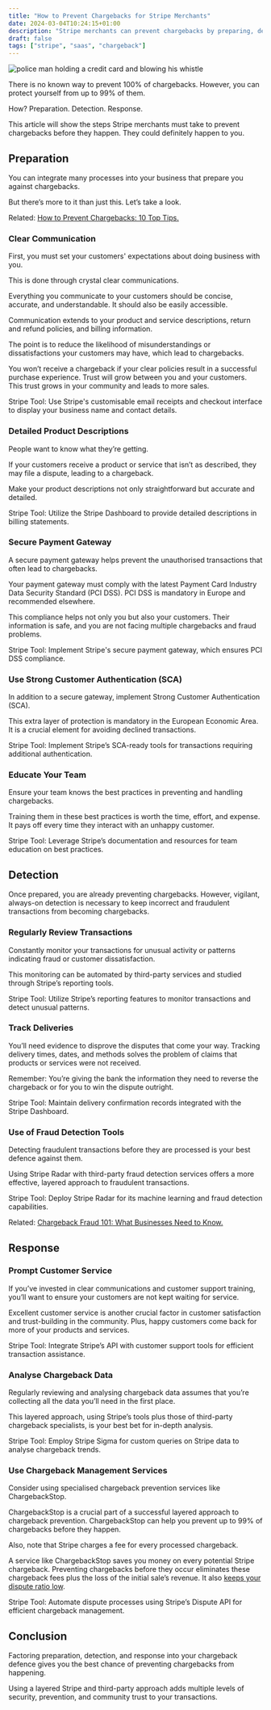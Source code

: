 ```yaml
---
title: "How to Prevent Chargebacks for Stripe Merchants"
date: 2024-03-04T10:24:15+01:00
description: "Stripe merchants can prevent chargebacks by preparing, detecting, and responding to them. This article shows the steps to take to prevent chargebacks before they happen."
draft: false
tags: ["stripe", "saas", "chargeback"]
---
```



![police man holding a credit card and blowing his whistle](/img/stop-chargebacks.jpeg)

There is no known way to prevent 100% of chargebacks. However, you can protect yourself from up to 99% of them.

How? Preparation. Detection. Response.

This article will show the steps Stripe merchants must take to prevent chargebacks before they happen. They could definitely happen to you.

## Preparation

You can integrate many processes into your business that prepare you against chargebacks.

But there’s more to it than just this. Let’s take a look.

Related: [How to Prevent Chargebacks: 10 Top Tips.](https://www.chargebackstop.com/blog/how-to-prevent-chargebacks-10-top-tips)

### Clear Communication

First, you must set your customers' expectations about doing business with you.

This is done through crystal clear communications.

Everything you communicate to your customers should be concise, accurate, and understandable. It should also be easily accessible.

Communication extends to your product and service descriptions, return and refund policies, and billing information.

The point is to reduce the likelihood of misunderstandings or dissatisfactions your customers may have, which lead to chargebacks.

You won’t receive a chargeback if your clear policies result in a successful purchase experience. Trust will grow between you and your customers. This trust grows in your community and leads to more sales.

Stripe Tool: Use Stripe's customisable email receipts and checkout interface to display your business name and contact details.

### Detailed Product Descriptions

People want to know what they’re getting.

If your customers receive a product or service that isn’t as described, they may file a dispute, leading to a chargeback.

Make your product descriptions not only straightforward but accurate and detailed.

Stripe Tool: Utilize the Stripe Dashboard to provide detailed descriptions in billing statements.

### Secure Payment Gateway

A secure payment gateway helps prevent the unauthorised transactions that often lead to chargebacks.

Your payment gateway must comply with the latest Payment Card Industry Data Security Standard (PCI DSS). PCI DSS is mandatory in Europe and recommended elsewhere.

This compliance helps not only you but also your customers. Their information is safe, and you are not facing multiple chargebacks and fraud problems.

Stripe Tool: Implement Stripe's secure payment gateway, which ensures PCI DSS compliance.

### Use Strong Customer Authentication (SCA)

In addition to a secure gateway, implement Strong Customer Authentication (SCA).

This extra layer of protection is mandatory in the European Economic Area. It is a crucial element for avoiding declined transactions.

Stripe Tool: Implement Stripe’s SCA-ready tools for transactions requiring additional authentication.

### Educate Your Team

Ensure your team knows the best practices in preventing and handling chargebacks.

Training them in these best practices is worth the time, effort, and expense. It pays off every time they interact with an unhappy customer.

Stripe Tool: Leverage Stripe’s documentation and resources for team education on best practices.

## Detection

Once prepared, you are already preventing chargebacks. However, vigilant, always-on detection is necessary to keep incorrect and fraudulent transactions from becoming chargebacks.

### Regularly Review Transactions

Constantly monitor your transactions for unusual activity or patterns indicating fraud or customer dissatisfaction.

This monitoring can be automated by third-party services and studied through Stripe’s reporting tools.

Stripe Tool: Utilize Stripe’s reporting features to monitor transactions and detect unusual patterns.

### Track Deliveries

You’ll need evidence to disprove the disputes that come your way. Tracking delivery times, dates, and methods solves the problem of claims that products or services were not received.

Remember: You’re giving the bank the information they need to reverse the chargeback or for you to win the dispute outright.

Stripe Tool: Maintain delivery confirmation records integrated with the Stripe Dashboard.

### Use of Fraud Detection Tools

Detecting fraudulent transactions before they are processed is your best defence against them.

Using Stripe Radar with third-party fraud detection services offers a more effective, layered approach to fraudulent transactions.

Stripe Tool: Deploy Stripe Radar for its machine learning and fraud detection capabilities.

Related: [Chargeback Fraud 101: What Businesses Need to Know.](https://www.chargebackstop.com/blog/chargeback-fraud-101-what-businesses-need-to-know)

## Response

### Prompt Customer Service

If you’ve invested in clear communications and customer support training, you’ll want to ensure your customers are not kept waiting for service.

Excellent customer service is another crucial factor in customer satisfaction and trust-building in the community. Plus, happy customers come back for more of your products and services.

Stripe Tool: Integrate Stripe’s API with customer support tools for efficient transaction assistance.

### Analyse Chargeback Data

Regularly reviewing and analysing chargeback data assumes that you’re collecting all the data you’ll need in the first place.

This layered approach, using Stripe’s tools plus those of third-party chargeback specialists, is your best bet for in-depth analysis.

Stripe Tool: Employ Stripe Sigma for custom queries on Stripe data to analyse chargeback trends.

### Use Chargeback Management Services

Consider using specialised chargeback prevention services like ChargebackStop.

ChargebackStop is a crucial part of a successful layered approach to chargeback prevention. ChargebackStop can help you prevent up to 99% of chargebacks before they happen.

Also, note that Stripe charges a fee for every processed chargeback.

A service like ChargebackStop saves you money on every potential Stripe chargeback. Preventing chargebacks before they occur eliminates these chargeback fees plus the loss of the initial sale’s revenue. It also [keeps your dispute ratio low](https://www.chargebackstop.com/blog/what-is-the-visa-dispute-monitoring-program-vdmp).

Stripe Tool: Automate dispute processes using Stripe’s Dispute API for efficient chargeback management.

## Conclusion

Factoring preparation, detection, and response into your chargeback defence gives you the best chance of preventing chargebacks from happening.

Using a layered Stripe and third-party approach adds multiple levels of security, prevention, and community trust to your transactions.
